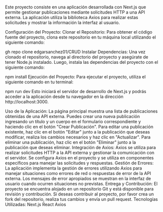Este proyecto consiste en una aplicación desarrollada con Next.js que permite gestionar publicaciones mediante solicitudes HTTP a una API externa. La aplicación utiliza la biblioteca Axios para realizar estas solicitudes y mostrar la información la interfaz al usuario.

Configuración del Proyecto:
Clonar el Repositorio: Para obtener el código fuente del proyecto, clona este repositorio en tu máquina local utilizando el siguiente comando:


gh repo clone edgarsanchez01/CRUD
Instalar Dependencias: Una vez clonado el repositorio, navega al directorio del proyecto y asegúrate de tener Node.js instalado. Luego, instala las dependencias del proyecto con el siguiente comando:

npm install
Ejecución del Proyecto:
Para ejecutar el proyecto, utiliza el siguiente comando en tu terminal:


npm run dev
Esto iniciará el servidor de desarrollo de Next.js y podrás acceder a la aplicación desde tu navegador en la dirección http://localhost:3000.

Uso de la Aplicación:
La página principal muestra una lista de publicaciones obtenidas de una API externa.
Puedes crear una nueva publicación ingresando un título y un cuerpo en el formulario correspondiente y haciendo clic en el botón "Crear Publicación".
Para editar una publicación existente, haz clic en el botón "Editar" junto a la publicación que deseas modificar, realiza los cambios necesarios y haz clic en "Actualizar".
Para eliminar una publicación, haz clic en el botón "Eliminar" junto a la publicación que deseas eliminar.
Integración de Axios:
Axios se utiliza para realizar solicitudes HTTP a la API externa y gestionar la comunicación con el servidor.
Se configura Axios en el proyecto y se utiliza en componentes específicos para manejar las solicitudes y respuestas.
Gestión de Errores:
La aplicación implementa la gestión de errores utilizando Axios para manejar situaciones como errores de red o respuestas de error de la API externa.
Los mensajes de error apropiados se muestran en la interfaz de usuario cuando ocurren situaciones no previstas.
Entrega y Contribución:
El proyecto se encuentra alojado en un repositorio Git y está disponible para revisión y contribución.
Si deseas contribuir al proyecto, por favor crea un fork del repositorio, realiza tus cambios y envía un pull request.
Tecnologías Utilizadas:
Next.js
React
Axios
